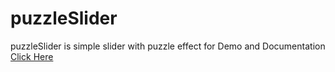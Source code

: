# puzzleSlider
puzzleSlider is simple slider with puzzle effect
for Demo and Documentation [Click Here](https://codepen.io/mahmoudzohdi/full/xwdqpV/)
